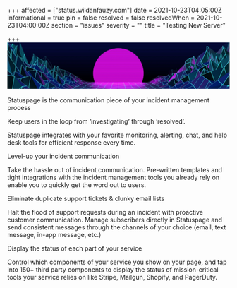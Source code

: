 +++
affected = ["status.wildanfauzy.com"]
date = 2021-10-23T04:05:00Z
informational = true
pin = false
resolved = false
resolvedWhen = 2021-10-23T04:00:00Z
section = "issues"
severity = ""
title = "Testing New Server"

+++
![](/img/wallpaperdog-1764.jpg)

Statuspage is the communication piece of your incident management process

Keep users in the loop from ‘investigating’ through ‘resolved’.

Statuspage integrates with your favorite monitoring, alerting, chat, and help desk tools for efficient response every time.

Level-up your incident communication

Take the hassle out of incident communication. Pre-written templates and tight integrations with the incident management tools you already rely on enable you to quickly get the word out to users.

Eliminate duplicate support tickets & clunky email lists

Halt the flood of support requests during an incident with proactive customer communication. Manage subscribers directly in Statuspage and send consistent messages through the channels of your choice (email, text message, in-app message, etc.)

Display the status of each part of your service

Control which components of your service you show on your page, and tap into 150+ third party components to display the status of mission-critical tools your service relies on like Stripe, Mailgun, Shopify, and PagerDuty.